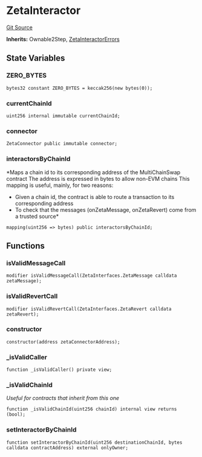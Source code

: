 # ZetaInteractor
[Git Source](https://github.com/zeta-chain/protocol-contracts/blob/2e5223462d9ac9dedd79e76ede471832bb2c40e7/contracts/evm/tools/ZetaInteractor.sol)

**Inherits:**
Ownable2Step, [ZetaInteractorErrors](/contracts/evm/interfaces/ZetaInteractorErrors.sol/interface.ZetaInteractorErrors.md)


## State Variables
### ZERO_BYTES

```solidity
bytes32 constant ZERO_BYTES = keccak256(new bytes(0));
```


### currentChainId

```solidity
uint256 internal immutable currentChainId;
```


### connector

```solidity
ZetaConnector public immutable connector;
```


### interactorsByChainId
*Maps a chain id to its corresponding address of the MultiChainSwap contract
The address is expressed in bytes to allow non-EVM chains
This mapping is useful, mainly, for two reasons:
- Given a chain id, the contract is able to route a transaction to its corresponding address
- To check that the messages (onZetaMessage, onZetaRevert) come from a trusted source*


```solidity
mapping(uint256 => bytes) public interactorsByChainId;
```


## Functions
### isValidMessageCall


```solidity
modifier isValidMessageCall(ZetaInterfaces.ZetaMessage calldata zetaMessage);
```

### isValidRevertCall


```solidity
modifier isValidRevertCall(ZetaInterfaces.ZetaRevert calldata zetaRevert);
```

### constructor


```solidity
constructor(address zetaConnectorAddress);
```

### _isValidCaller


```solidity
function _isValidCaller() private view;
```

### _isValidChainId

*Useful for contracts that inherit from this one*


```solidity
function _isValidChainId(uint256 chainId) internal view returns (bool);
```

### setInteractorByChainId


```solidity
function setInteractorByChainId(uint256 destinationChainId, bytes calldata contractAddress) external onlyOwner;
```

